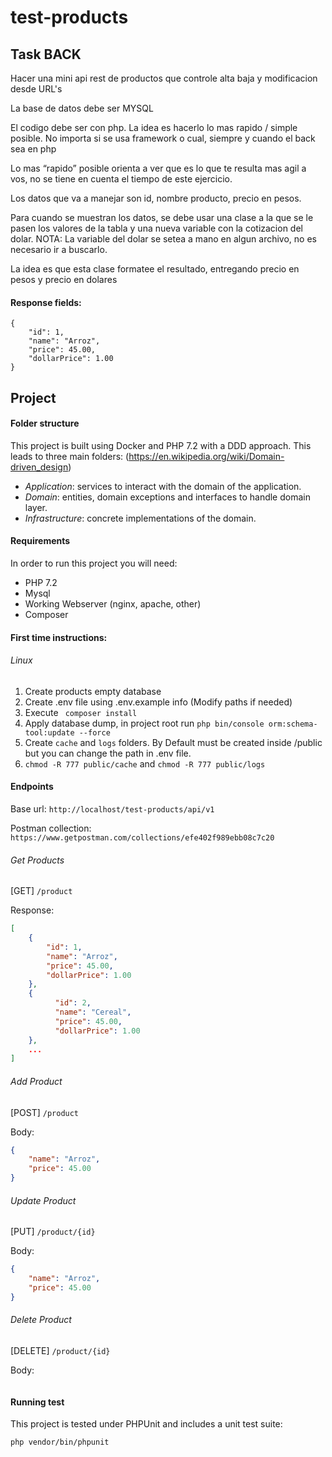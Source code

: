 # test-products

## Task BACK

Hacer una mini api rest de productos que controle alta baja y modificacion desde URL's

La base de datos debe ser MYSQL

El codigo debe ser con php. La idea es hacerlo lo mas rapido / simple posible. No importa si se usa framework o cual, siempre y cuando el back sea en php

Lo mas “rapido” posible orienta a ver que es lo que te resulta mas agil a vos, no se tiene en cuenta el tiempo de este ejercicio.

Los datos que va a manejar son id, nombre producto, precio en pesos.

Para cuando se muestran los datos, se debe usar una clase a la que se le pasen los valores de la tabla y una nueva variable con la cotizacion del dolar.
NOTA: La variable del dolar se setea a mano en algun archivo, no es necesario ir a buscarlo.

La idea es que esta clase formatee el resultado, entregando precio en pesos y precio en dolares

#### Response fields:
```
{
    "id": 1,
    "name": "Arroz",
    "price": 45.00,
    "dollarPrice": 1.00
}
```

## Project

#### Folder structure
This project is built using Docker and PHP 7.2 with a DDD approach. 
This leads to three main folders: (https://en.wikipedia.org/wiki/Domain-driven_design)
* *Application*: services to interact with the domain of the application.
* *Domain*: entities, domain exceptions and interfaces to handle domain layer.
* *Infrastructure*: concrete implementations of the domain.

#### Requirements
In order to run this project you will need:

* PHP 7.2
* Mysql
* Working Webserver (nginx, apache, other)
* Composer

#### First time instructions:

###### Linux
1) Create products empty database
2) Create .env file using .env.example info (Modify paths if needed)
3) Execute ``` composer install```
4) Apply database dump, in project root run ``` php bin/console orm:schema-tool:update --force ```
5) Create ``` cache ``` and ``` logs ``` folders. By Default must be created inside /public but you can change the path in .env file.
6) ``` chmod -R 777 public/cache ``` and ``` chmod -R 777 public/logs ```

#### Endpoints

Base url: ``` http://localhost/test-products/api/v1 ```

Postman collection: ``` https://www.getpostman.com/collections/efe402f989ebb08c7c20 ```

###### Get Products
[GET] ```/product```

Response:
```json
[
    {
        "id": 1,
        "name": "Arroz",
        "price": 45.00,
        "dollarPrice": 1.00
    },
    {
          "id": 2,
          "name": "Cereal",
          "price": 45.00,
          "dollarPrice": 1.00
    },
    ...
]
```

###### Add Product
[POST] ```/product```

Body:
```json
{
    "name": "Arroz",
    "price": 45.00
}
```

###### Update Product
[PUT] ```/product/{id}```

Body:
```json
{
    "name": "Arroz",
    "price": 45.00
}
```

###### Delete Product
[DELETE] ```/product/{id}```

Body:
```json
```

#### Running test
This project is tested under PHPUnit and includes a unit test suite:
```
php vendor/bin/phpunit
```
